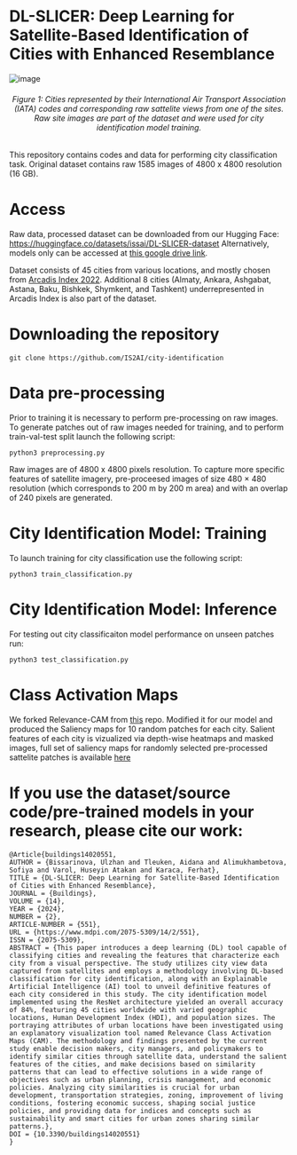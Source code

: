 # DL-SLICER: Deep Learning for Satellite-Based Identification of Cities with Enhanced Resemblance

![image](https://github.com/IS2AI/city-similarity/assets/5821328/330f7d3d-e5a5-4f42-8631-e3bf837bd8df)
<h6 align="center"> Figure 1: Cities represented by their International Air Transport Association (IATA) codes and corresponding raw sattelite views from one of the sites. Raw site images are part of the dataset and were used for city identification model training. </h6>

This repository contains codes and data for performing city classification task. Original dataset contains raw 1585 images of 4800 x 4800 resolution (16 GB). 

# Access

Raw data, processed dataset can be downloaded from our Hugging Face: https://huggingface.co/datasets/issai/DL-SLICER-dataset
Alternatively, models only can be accessed at [this google drive link](https://drive.google.com/drive/folders/1-7C7YY3ejCsLZlXKM5o0E8kT5IY2ROyK?usp=sharing).

Dataset consists of 45 cities from various locations, and mostly chosen from [Arcadis Index 2022](https://www.arcadis.com/en/knowledge-hub/perspectives/global/sustainable-cities-index). Additional 8 cities (Almaty, Ankara, Ashgabat, Astana, Baku, Bishkek, Shymkent, and Tashkent) underrepresented in Arcadis Index is also part of the dataset.

# Downloading the repository

```
git clone https://github.com/IS2AI/city-identification
```

# Data pre-processing 

Prior to training it is necessary to perform pre-processing on raw images. To generate patches out of raw images needed for training, and to perform train-val-test split launch the following script:

```
python3 preprocessing.py
```
Raw images are of 4800 x 4800 pixels resolution. To capture more specific features of satellite imagery, pre-proceesed images of size 480 × 480 resolution (which corresponds to 200 m by 200 m area) and with an overlap of 240 pixels are generated.

# City Identification Model: Training

To launch training for city classification use the following script:
```
python3 train_classification.py
```

# City Identification Model: Inference

For testing out city classificaiton model performance on unseen patches run:
```
python3 test_classification.py
```

# Class Activation Maps

We forked Relevance-CAM from [this](https://github.com/mongeoroo/Relevance-CAM) repo. Modified it for our model and produced the Saliency maps for 10 random patches for each city. Salient features of each city is vizualized via depth-wise heatmaps and masked images, full set of saliency maps for randomly selected pre-processed sattelite patches is available [here](https://drive.google.com/drive/folders/1ryIsorRSUBuroRSG3gmCJCwrGWvK6uxQ?usp=sharing)

# If you use the dataset/source code/pre-trained models in your research, please cite our work:

```
@Article{buildings14020551,
AUTHOR = {Bissarinova, Ulzhan and Tleuken, Aidana and Alimukhambetova, Sofiya and Varol, Huseyin Atakan and Karaca, Ferhat},
TITLE = {DL-SLICER: Deep Learning for Satellite-Based Identification of Cities with Enhanced Resemblance},
JOURNAL = {Buildings},
VOLUME = {14},
YEAR = {2024},
NUMBER = {2},
ARTICLE-NUMBER = {551},
URL = {https://www.mdpi.com/2075-5309/14/2/551},
ISSN = {2075-5309},
ABSTRACT = {This paper introduces a deep learning (DL) tool capable of classifying cities and revealing the features that characterize each city from a visual perspective. The study utilizes city view data captured from satellites and employs a methodology involving DL-based classification for city identification, along with an Explainable Artificial Intelligence (AI) tool to unveil definitive features of each city considered in this study. The city identification model implemented using the ResNet architecture yielded an overall accuracy of 84%, featuring 45 cities worldwide with varied geographic locations, Human Development Index (HDI), and population sizes. The portraying attributes of urban locations have been investigated using an explanatory visualization tool named Relevance Class Activation Maps (CAM). The methodology and findings presented by the current study enable decision makers, city managers, and policymakers to identify similar cities through satellite data, understand the salient features of the cities, and make decisions based on similarity patterns that can lead to effective solutions in a wide range of objectives such as urban planning, crisis management, and economic policies. Analyzing city similarities is crucial for urban development, transportation strategies, zoning, improvement of living conditions, fostering economic success, shaping social justice policies, and providing data for indices and concepts such as sustainability and smart cities for urban zones sharing similar patterns.},
DOI = {10.3390/buildings14020551}
}
```

